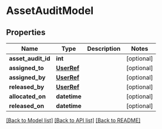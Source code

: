 # AssetAuditModel

## Properties
Name | Type | Description | Notes
------------ | ------------- | ------------- | -------------
**asset_audit_id** | **int** |  | [optional] 
**assigned_to** | [**UserRef**](UserRef.md) |  | [optional] 
**assigned_by** | [**UserRef**](UserRef.md) |  | [optional] 
**released_by** | [**UserRef**](UserRef.md) |  | [optional] 
**allocated_on** | **datetime** |  | [optional] 
**released_on** | **datetime** |  | [optional] 

[[Back to Model list]](../README.md#documentation-for-models) [[Back to API list]](../README.md#documentation-for-api-endpoints) [[Back to README]](../README.md)

